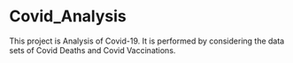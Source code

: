 # Covid_Analysis
This project is Analysis of Covid-19. It is performed by considering the data sets of Covid Deaths and Covid Vaccinations.
